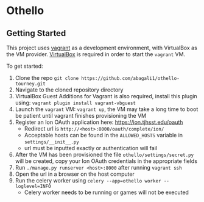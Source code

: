 # Othello

## Getting Started
This project uses [vagrant](https://www.vagrantup.com/downloads.html) as a development environment, with VirtualBox as the VM provider.
[VirtualBox](https://www.virtualbox.org/wiki/Downloads) is required in order to start the `vagrant` VM.

To get started:
  1) Clone the repo `git clone https://github.com/abagali1/othello-tourney.git`
  2) Navigate to the cloned repository directory
  3) VirtualBox Guest Additions for Vagrant is also required, install this plugin using:
  `vagrant plugin install vagrant-vbguest`
  4) Launch the `vagrant` VM: `vagrant up`, the VM may take a long time to boot be patient until vagrant finishes provisioning the VM
  5) Register an Ion OAuth application here: https://ion.tjhsst.edu/oauth
      * Redirect url is `http://<host>:8000/oauth/complete/ion/`
      * Acceptable hosts can be found in the `ALLOWED_HOSTS` variable in `settings/__init__.py`
      * url must be inputted exactly or authentication will fail
  6) After the VM has been provisioned the file `othello/settings/secret.py` will be created, copy your Ion OAuth credentials in the appropriate fields
  7) Run `./manage.py runserver <host>:8000` after running `vagrant ssh`
  8) Open the url in a browser on the host computer
  9) Run the celery worker using `celery --app=othello worker --loglevel=INFO`
      * Celery worker needs to be running or games will not be executed
